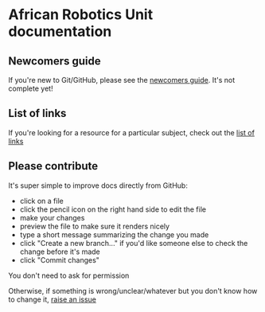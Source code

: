 # African Robotics Unit documentation

## Newcomers guide
If you're new to Git/GitHub, please see the [newcomers guide](newcomers-guide.md). It's not complete yet!


## List of links
If you're looking for a resource for a particular subject, check out the [list of links](links.md)


## Please contribute
It's super simple to improve docs directly from GitHub:

- click on a file
- click the pencil icon on the right hand side to edit the file
- make your changes
- preview the file to make sure it renders nicely
- type a short message summarizing the change you made
- click "Create a new branch..." if you'd like someone else to check the change before it's made
- click "Commit changes"

You don't need to ask for permission

Otherwise, if something is wrong/unclear/whatever but you don't know how to change it, [raise an issue](https://github.com/African-Robotics-Unit/documentation/issues/new)
